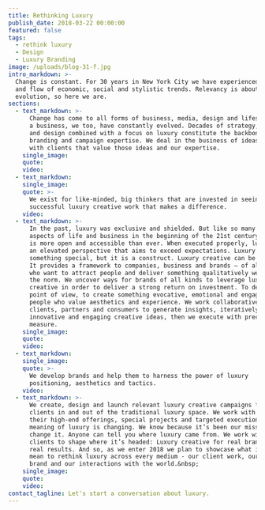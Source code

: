```yaml
---
title: Rethinking Luxury
publish_date: 2018-03-22 00:00:00
featured: false
tags:
  - rethink luxury
  - Design
  - Luxury Branding
image: /uploads/blog-31-f.jpg
intro_markdown: >-
  Change is constant. For 30 years in New York City we have experienced the ebb
  and flow of economic, social and stylistic trends. Relevancy is about
  evolution, so here we are.​
sections:
  - text_markdown: >-
      Change has come to all forms of business, media, design and lifestyle. As
      a business, we too, have constantly evolved. Decades of strategy, creative
      and design combined with a focus on luxury constitute the backbone of our
      branding and campaign expertise. We deal in the business of ideas. We work
      with clients that value those ideas and our expertise.​
    single_image:
    quote:
    video:
  - text_markdown:
    single_image:
    quote: >-
      We exist for like-minded, big thinkers that are invested in seeing
      successful luxury creative work that makes a difference.
    video:
  - text_markdown: >-
      In the past, luxury was exclusive and shielded. But like so many other
      aspects of life and business in the beginning of the 21st century, luxury
      is more open and accessible than ever. When executed properly, luxury is
      an elevated perspective that aims to exceed expectations. Luxury means
      something special, but it is a construct. Luxury creative can be a tool.
      It provides a framework to companies, business and brands – of all kinds –
      who want to attract people and deliver something qualitatively well beyond
      the norm. We uncover ways for brands of all kinds to leverage luxury
      creative in order to deliver a strong return on investment. To develop a
      point of view, to create something evocative, emotional and engaging for
      people who value aesthetics and experience. We work collaboratively with
      clients, partners and consumers to generate insights, iteratively build
      innovative and engaging creative ideas, then we execute with precision and
      measure.​
    single_image:
    quote:
    video:
  - text_markdown:
    single_image:
    quote: >-
      We develop brands and help them to harness the power of luxury
      positioning, aesthetics and tactics.
    video:
  - text_markdown: >-
      We create, design and launch relevant luxury creative campaigns for
      clients in and out of the traditional luxury space. We work with brands on
      their high-end offerings, special projects and targeted executions. The
      meaning of luxury is changing. We know because it’s been our mission to
      change it. Anyone can tell you where luxury came from. We work with
      clients to shape where it’s headed: Luxury creative for real brands, with
      real results. And so, as we enter 2018 we plan to showcase what it can
      mean to rethink luxury across every medium - our client work, our own
      brand and our interactions with the world.&nbsp;
    single_image:
    quote:
    video:
contact_tagline: Let's start a conversation about luxury.
---
```


